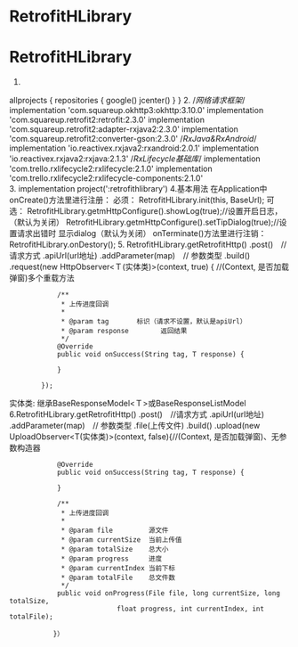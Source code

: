 # RetrofitHLibrary
# RetrofitHLibrary
1.
allprojects {
    repositories {
        google()
        jcenter()
    }
}
2.
   /*网络请求框架*/
    implementation 'com.squareup.okhttp3:okhttp:3.10.0'
    implementation 'com.squareup.retrofit2:retrofit:2.3.0'
    implementation 'com.squareup.retrofit2:adapter-rxjava2:2.3.0'
    implementation 'com.squareup.retrofit2:converter-gson:2.3.0'
    /*RxJava&RxAndroid*/
    implementation 'io.reactivex.rxjava2:rxandroid:2.0.1'
    implementation 'io.reactivex.rxjava2:rxjava:2.1.3'
    /*RxLifecycle基础库*/
    implementation 'com.trello.rxlifecycle2:rxlifecycle:2.1.0'
    implementation 'com.trello.rxlifecycle2:rxlifecycle-components:2.1.0'  
3.
   implementation project(':retrofithlibrary')
4.基本用法
 在Application中onCreate()方法里进行注册：
 必须：
  RetrofitHLibrary.init(this, BaseUrl);
 可选：
  RetrofitHLibrary.getmHttpConfigure().showLog(true);//设置开启日志，（默认为关闭）
  RetrofitHLibrary.getmHttpConfigure().setTipDialog(true);//设置请求出错时 显示dialog（默认为关闭）
onTerminate()方法里进行注销：
 RetrofitHLibrary.onDestory();
5.
  RetrofitHLibrary.getRetrofitHttp()
       .post()　//请求方式
       .apiUrl(url地址)
       .addParameter(map)　// 参数类型
       .build()
       .request(new HttpObserver<Ｔ(实体类)>(context, true) { //(Context, 是否加载弹窗)多个重载方法
         
                /**
                 * 上传进度回调
                 *
                 * @param tag       标识（请求不设置，默认是apiUrl）
                 * @param response        返回结果
                 */
                @Override
                public void onSuccess(String tag, T response) {
               
                }
                
            });
            
实体类: 继承BaseResponseModel<Ｔ>或BaseResponseListModel<T>
6.RetrofitHLibrary.getRetrofitHttp()
       .post()　//请求方式
       .apiUrl(url地址)
       .addParameter(map)　// 参数类型
       .file(上传文件)
       .build()
       .upload(new UploadObserver<T(实体类)>(context, false){//(Context, 是否加载弹窗)、无参数构造器
 
                @Override
                public void onSuccess(String tag, T response) {
               
                }
                
                /**
                 * 上传进度回调
                 *
                 * @param file         源文件
                 * @param currentSize  当前上传值
                 * @param totalSize    总大小
                 * @param progress     进度
                 * @param currentIndex 当前下标
                 * @param totalFile    总文件数
                 */
                public void onProgress(File file, long currentSize, long totalSize, 
                               float progress, int currentIndex, int totalFile);
 
               }）
  
